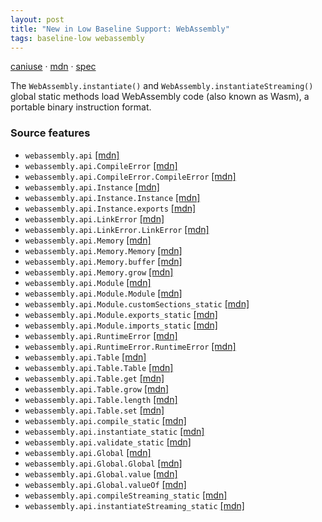 ```yaml
---
layout: post
title: "New in Low Baseline Support: WebAssembly"
tags: baseline-low webassembly
---
```


[caniuse](https://caniuse.com/?search=wasm) · [mdn](https://developer.mozilla.org/en-US/search?q=WebAssembly) · [spec](https://webassembly.github.io/gc/core/bikeshed/)

The `WebAssembly.instantiate()` and `WebAssembly.instantiateStreaming()` global static methods load WebAssembly code (also known as Wasm), a portable binary instruction format.

### Source features

- ``webassembly.api`` [[mdn]](https://developer.mozilla.org/en-US/search?q=webassembly.api)
- ``webassembly.api.CompileError`` [[mdn]](https://developer.mozilla.org/en-US/search?q=webassembly.api.CompileError)
- ``webassembly.api.CompileError.CompileError`` [[mdn]](https://developer.mozilla.org/en-US/search?q=webassembly.api.CompileError.CompileError)
- ``webassembly.api.Instance`` [[mdn]](https://developer.mozilla.org/en-US/search?q=webassembly.api.Instance)
- ``webassembly.api.Instance.Instance`` [[mdn]](https://developer.mozilla.org/en-US/search?q=webassembly.api.Instance.Instance)
- ``webassembly.api.Instance.exports`` [[mdn]](https://developer.mozilla.org/en-US/search?q=webassembly.api.Instance.exports)
- ``webassembly.api.LinkError`` [[mdn]](https://developer.mozilla.org/en-US/search?q=webassembly.api.LinkError)
- ``webassembly.api.LinkError.LinkError`` [[mdn]](https://developer.mozilla.org/en-US/search?q=webassembly.api.LinkError.LinkError)
- ``webassembly.api.Memory`` [[mdn]](https://developer.mozilla.org/en-US/search?q=webassembly.api.Memory)
- ``webassembly.api.Memory.Memory`` [[mdn]](https://developer.mozilla.org/en-US/search?q=webassembly.api.Memory.Memory)
- ``webassembly.api.Memory.buffer`` [[mdn]](https://developer.mozilla.org/en-US/search?q=webassembly.api.Memory.buffer)
- ``webassembly.api.Memory.grow`` [[mdn]](https://developer.mozilla.org/en-US/search?q=webassembly.api.Memory.grow)
- ``webassembly.api.Module`` [[mdn]](https://developer.mozilla.org/en-US/search?q=webassembly.api.Module)
- ``webassembly.api.Module.Module`` [[mdn]](https://developer.mozilla.org/en-US/search?q=webassembly.api.Module.Module)
- ``webassembly.api.Module.customSections_static`` [[mdn]](https://developer.mozilla.org/en-US/search?q=webassembly.api.Module.customSections_static)
- ``webassembly.api.Module.exports_static`` [[mdn]](https://developer.mozilla.org/en-US/search?q=webassembly.api.Module.exports_static)
- ``webassembly.api.Module.imports_static`` [[mdn]](https://developer.mozilla.org/en-US/search?q=webassembly.api.Module.imports_static)
- ``webassembly.api.RuntimeError`` [[mdn]](https://developer.mozilla.org/en-US/search?q=webassembly.api.RuntimeError)
- ``webassembly.api.RuntimeError.RuntimeError`` [[mdn]](https://developer.mozilla.org/en-US/search?q=webassembly.api.RuntimeError.RuntimeError)
- ``webassembly.api.Table`` [[mdn]](https://developer.mozilla.org/en-US/search?q=webassembly.api.Table)
- ``webassembly.api.Table.Table`` [[mdn]](https://developer.mozilla.org/en-US/search?q=webassembly.api.Table.Table)
- ``webassembly.api.Table.get`` [[mdn]](https://developer.mozilla.org/en-US/search?q=webassembly.api.Table.get)
- ``webassembly.api.Table.grow`` [[mdn]](https://developer.mozilla.org/en-US/search?q=webassembly.api.Table.grow)
- ``webassembly.api.Table.length`` [[mdn]](https://developer.mozilla.org/en-US/search?q=webassembly.api.Table.length)
- ``webassembly.api.Table.set`` [[mdn]](https://developer.mozilla.org/en-US/search?q=webassembly.api.Table.set)
- ``webassembly.api.compile_static`` [[mdn]](https://developer.mozilla.org/en-US/search?q=webassembly.api.compile_static)
- ``webassembly.api.instantiate_static`` [[mdn]](https://developer.mozilla.org/en-US/search?q=webassembly.api.instantiate_static)
- ``webassembly.api.validate_static`` [[mdn]](https://developer.mozilla.org/en-US/search?q=webassembly.api.validate_static)
- ``webassembly.api.Global`` [[mdn]](https://developer.mozilla.org/en-US/search?q=webassembly.api.Global)
- ``webassembly.api.Global.Global`` [[mdn]](https://developer.mozilla.org/en-US/search?q=webassembly.api.Global.Global)
- ``webassembly.api.Global.value`` [[mdn]](https://developer.mozilla.org/en-US/search?q=webassembly.api.Global.value)
- ``webassembly.api.Global.valueOf`` [[mdn]](https://developer.mozilla.org/en-US/search?q=webassembly.api.Global.valueOf)
- ``webassembly.api.compileStreaming_static`` [[mdn]](https://developer.mozilla.org/en-US/search?q=webassembly.api.compileStreaming_static)
- ``webassembly.api.instantiateStreaming_static`` [[mdn]](https://developer.mozilla.org/en-US/search?q=webassembly.api.instantiateStreaming_static)
